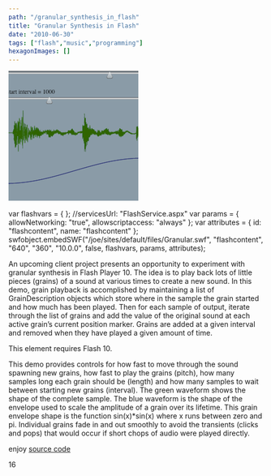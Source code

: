 ```yaml
---
path: "/granular_synthesis_in_flash"
title: "Granular Synthesis in Flash"
date: "2010-06-30"
tags: ["flash","music","programming"]
hexagonImages: []
---
```


 [![](granular.png)](granular.png)

var flashvars = { }; //servicesUrl: "FlashService.aspx" var params = { allowNetworking: "true", allowscriptaccess: "always" }; var attributes = { id: "flashcontent", name: "flashcontent" }; swfobject.embedSWF("/joe/sites/default/files/Granular.swf", "flashcontent", "640", "360", "10.0.0", false, flashvars, params, attributes);

An upcoming client project presents an opportunity to experiment with granular synthesis in Flash Player 10. The idea is to play back lots of little pieces (grains) of a sound at various times to create a new sound. In this demo, grain playback is accomplished by maintaining a list of GrainDescription objects which store where in the sample the grain started and how much has been played. Then for each sample of output, iterate through the list of grains and add the value of the original sound at each active grain’s current position marker. Grains are added at a given interval and removed when they have played a given amount of time.

 

This element requires Flash 10.

This demo provides controls for how fast to move through the sound spawning new grains, how fast to play the grains (pitch), how many samples long each grain should be (length) and how many samples to wait between starting new grains (interval). The green waveform shows the shape of the complete sample. The blue waveform is the shape of the envelope used to scale the amplitude of a grain over its lifetime. This grain envelope shape is the function sin(x)\*sin(x) where x runs between zero and pi. Individual grains fade in and out smoothly to avoid the transients (clicks and pops) that would occur if short chops of audio were played directly.

enjoy [source code](Granular.zip)

16 
  <!---
  <div class="field field-type-filefield field-field-images" xmlns="http://www.w3.org/1999/xhtml">
      
    <div class="field-items">
            <div class="field-item odd">
                    <a href="http://www.beigerecords.com/joe-old/sites/default/files/granular.png" class="imagecache imagecache-square_thumbnail imagecache-imagelink imagecache-square_thumbnail_imagelink"><img src="http://www.beigerecords.com/joe-old/sites/default/files/imagecache/square_thumbnail/granular.png" alt="" title="" width="300" height="300" class="imagecache imagecache-square_thumbnail"/></a>        </div>
        </div>
</div> 
	 <script language="javascript" src="/joe/sites/default/files/swfobject.js_.txt" xmlns="http://www.w3.org/1999/xhtml"></script> 
	 <script type="text/javascript" xmlns="http://www.w3.org/1999/xhtml">

	    var flashvars = {

    	};
	    //servicesUrl: "FlashService.aspx"

	    var params = {
	        allowNetworking: "true",
	        allowscriptaccess: "always"
	    };
	    var attributes = {
	        id: "flashcontent",
	        name: "flashcontent"
	    };

	    swfobject.embedSWF("/joe/sites/default/files/Granular.swf", "flashcontent", "640", "360", "10.0.0", false, flashvars, params, attributes);

	</script> 


 <p xmlns="http://www.w3.org/1999/xhtml">An upcoming client project presents an opportunity to experiment with granular synthesis in Flash Player 10. The idea is to play back lots of little pieces (grains) of a sound at various times to create a new sound. In this demo, grain playback is accomplished by maintaining a list of GrainDescription objects which store where in the sample the grain started and how much has been played. Then for each sample of output, iterate through the list of grains and add the value of the original sound at each active grain’s current position marker. Grains are added at a given interval and removed when they have played a given amount of time.</p> 


 <div xmlns="http://www.w3.org/1999/xhtml">
<input type="button" onClick="javascript:document.getElementById('flashcontent').start();" value="play"/>
<input type="button" onClick="javascript:document.getElementById('flashcontent').stop();" value="stop"/>
</div> 

 <div id="flashcontent" class="flash" xmlns="http://www.w3.org/1999/xhtml">
	This element requires Flash 10.
</div> 

 <p xmlns="http://www.w3.org/1999/xhtml">This demo provides controls for how fast to move through the sound spawning new grains, how fast to play the grains (pitch), how many samples long each grain should be (length) and how many samples to wait between starting new grains (interval). The green waveform shows the shape of the complete sample. The blue waveform is the shape of the envelope used to scale the amplitude of a grain over its lifetime. This grain envelope shape is the function sin(x)*sin(x) where x runs between zero and pi. Individual grains fade in and out smoothly to avoid the transients (clicks and pops) that would occur if short chops of audio were played directly.</p> 

 <p xmlns="http://www.w3.org/1999/xhtml">enjoy <a href="/joe/sites/default/files/Granular.zip">source code</a></p> 
 16
  --->
